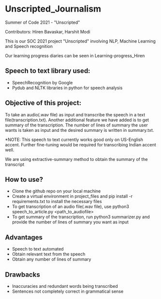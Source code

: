 # Unscripted_Journalism
Summer of Code 2021 - "Unscripted"

Contributors: Hiren Bavaskar, Harshit Modi

This is our SOC 2021 project "Unscripted" involving NLP, Machine Learning and Speech recognition

Our learning progress diaries can be seen in Learning-progress_Hiren 

## Speech to text library used:
- SpeechRecognition by Google
- Pydub and NLTK libraries in python for speech analysis

## Objective of this project:
To take an audio(.wav file) as input and transcribe the speech in a text file(transcription.txt). Another additional feature we have added is to get summary of the transcription. The number of lines of summary the user wants is taken as input and the desired summary is written in summary.txt.

*NOTE: This speech to text currently works good only on US-English accent. Further fine-tuning would be required for transcribing Indian accent well.

We are using extractive-summary method to obtain the summary of the transcript

## How to use?
- Clone the github repo on your local machine
- Create a virtual environment in project_files and pip install -r requirements.txt to install the necessary files
- To get transcription of an audio file(.wav file), use python3 speech_to_article.py <path_to_audiofile>
- To get summary of the transcription, run python3 summarizer.py and provide the number of lines of summary you want as input 

## Advantages
- Speech to text automated
- Obtain relevant text from the speech
- Obtain any number of lines of summary 

## Drawbacks
- Inaccuracies and redundant words being transcribed
- Sentences not completely correct in grammatical sense
